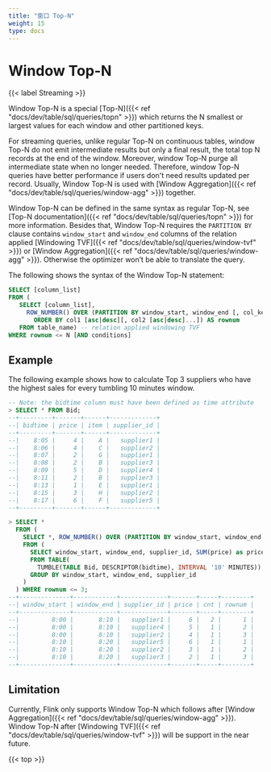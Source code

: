 ```yaml
---
title: "窗口 Top-N"
weight: 15
type: docs
---
```

<!--
Licensed to the Apache Software Foundation (ASF) under one
or more contributor license agreements.  See the NOTICE file
distributed with this work for additional information
regarding copyright ownership.  The ASF licenses this file
to you under the Apache License, Version 2.0 (the
"License"); you may not use this file except in compliance
with the License.  You may obtain a copy of the License at

  http://www.apache.org/licenses/LICENSE-2.0

Unless required by applicable law or agreed to in writing,
software distributed under the License is distributed on an
"AS IS" BASIS, WITHOUT WARRANTIES OR CONDITIONS OF ANY
KIND, either express or implied.  See the License for the
specific language governing permissions and limitations
under the License.
-->

# Window Top-N
{{< label Streaming >}}

Window Top-N is a special [Top-N]({{< ref "docs/dev/table/sql/queries/topn" >}}) which returns the N smallest or largest values for each window and other partitioned keys.

For streaming queries, unlike regular Top-N on continuous tables, window Top-N do not emit intermediate results but only a final result, the total top N records at the end of the window. Moreover, window Top-N purge all intermediate state when no longer needed.
Therefore, window Top-N queries have better performance if users don't need results updated per record. Usually, Window Top-N is used with [Window Aggregation]({{< ref "docs/dev/table/sql/queries/window-agg" >}}) together.

Window Top-N can be defined in the same syntax as regular Top-N, see [Top-N documentation]({{< ref "docs/dev/table/sql/queries/topn" >}}) for more information.
Besides that, Window Top-N requires the `PARTITION BY` clause contains `window_start` and `window_end` columns of the relation applied [Windowing TVF]({{< ref "docs/dev/table/sql/queries/window-tvf" >}}) or [Window Aggregation]({{< ref "docs/dev/table/sql/queries/window-agg" >}}).
Otherwise the optimizer won’t be able to translate the query.


The following shows the syntax of the Window Top-N statement:

```sql
SELECT [column_list]
FROM (
   SELECT [column_list],
     ROW_NUMBER() OVER (PARTITION BY window_start, window_end [, col_key1...]
       ORDER BY col1 [asc|desc][, col2 [asc|desc]...]) AS rownum
   FROM table_name) -- relation applied windowing TVF
WHERE rownum <= N [AND conditions]
```

## Example

The following example shows how to calculate Top 3 suppliers who have the highest sales for every tumbling 10 minutes window.

```sql
-- Note: the bidtime column must have been defined as time attribute
> SELECT * FROM Bid;
--+---------+-------+------+-------------+
--| bidtime | price | item | supplier_id |
--+---------+-------+------+-------------+
--|    8:05 |     4 |    A |   supplier1 |
--|    8:06 |     4 |    C |   supplier2 |
--|    8:07 |     2 |    G |   supplier1 |
--|    8:08 |     2 |    B |   supplier3 |
--|    8:09 |     5 |    D |   supplier4 |
--|    8:11 |     2 |    B |   supplier3 |
--|    8:13 |     1 |    E |   supplier1 |
--|    8:15 |     3 |    H |   supplier2 |
--|    8:17 |     6 |    F |   supplier5 |
--+---------+-------+------+-------------+

> SELECT *
  FROM (
    SELECT *, ROW_NUMBER() OVER (PARTITION BY window_start, window_end ORDER BY price DESC) as rownum
    FROM (
      SELECT window_start, window_end, supplier_id, SUM(price) as price, COUNT(*) as cnt
      FROM TABLE(
        TUMBLE(TABLE Bid, DESCRIPTOR(bidtime), INTERVAL '10' MINUTES))
      GROUP BY window_start, window_end, supplier_id
    )
  ) WHERE rownum <= 3;
--+--------------+------------+-------------+-------+-----+--------+
--| window_start | window_end | supplier_id | price | cnt | rownum |
--+--------------+------------+-------------+-------+-----+--------+
--|         8:00 |       8:10 |   supplier1 |     6 |   2 |      1 |
--|         8:00 |       8:10 |   supplier4 |     5 |   1 |      2 |
--|         8:00 |       8:10 |   supplier2 |     4 |   1 |      3 |
--|         8:10 |       8:20 |   supplier5 |     6 |   1 |      1 |
--|         8:10 |       8:20 |   supplier2 |     3 |   1 |      2 |
--|         8:10 |       8:20 |   supplier3 |     2 |   1 |      3 |
--+--------------+------------+-------------+-------+-----+--------+
```

## Limitation

Currently, Flink only supports Window Top-N which follows after [Window Aggregation]({{< ref "docs/dev/table/sql/queries/window-agg" >}}). Window Top-N after [Windowing TVF]({{< ref "docs/dev/table/sql/queries/window-tvf" >}}) will be support in the near future.


{{< top >}}
